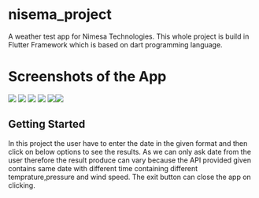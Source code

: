 # nisema_project

A weather test app for Nimesa Technologies. This whole project is build in Flutter Framework which is based on dart programming language.

# Screenshots of the App

![](Screenshots/nimesa%201.PNG) ![](Screenshots/nimesa%202.PNG) ![](Screenshots/nimesa%203.PNG) ![](Screenshots/nimesa%204.PNG) ![](Screenshots/nimesa%205.PNG)![](Screenshots/nimesa%206.PNG)
## Getting Started

In this project the user have to enter the date in the given format and then click on below options to see the results. As we can only ask date from the user therefore the result produce can vary because the API provided given contains same date with different time containing different temprature,pressure and wind speed.
The exit button can close the app on clicking.

